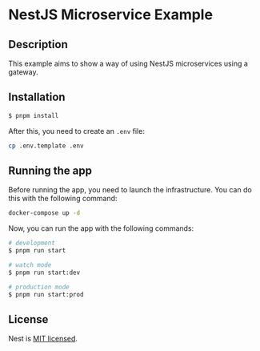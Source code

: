 # NestJS Microservice Example

## Description

This example aims to show a way of using NestJS microservices using a gateway.

## Installation

```bash
$ pnpm install
```

After this, you need to create an `.env` file:

```bash
cp .env.template .env
```

## Running the app

Before running the app, you need to launch the infrastructure.
You can do this with the following command:

```bash
docker-compose up -d
```

Now, you can run the app with the following commands:

```bash
# development
$ pnpm run start

# watch mode
$ pnpm run start:dev

# production mode
$ pnpm run start:prod
```

## License

Nest is [MIT licensed](LICENSE).
